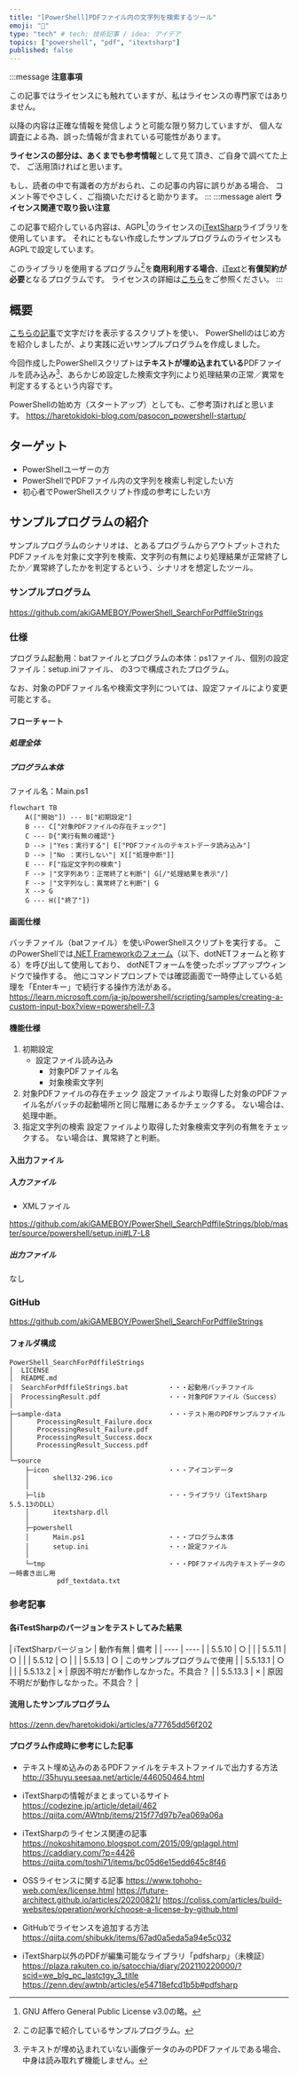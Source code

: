 ```yaml
---
title: "[PowerShell]PDFファイル内の文字列を検索するツール"
emoji: "🦾"
type: "tech" # tech: 技術記事 / idea: アイデア
topics: ["powershell", "pdf", "itextsharp"]
published: false
---
```

:::message
**注意事項**

この記事ではライセンスにも触れていますが、私はライセンスの専門家ではありません。

以降の内容は正確な情報を発信しようと可能な限り努力していますが、
個人な調査による為、誤った情報が含まれている可能性があります。

**ライセンスの部分は、あくまでも参考情報**として見て頂き、ご自身で調べてた上で、
ご活用頂ければと思います。

もし、読者の中で有識者の方がおられ、この記事の内容に誤りがある場合、
コメント等でやさしく、ご指摘いただけると助かります。
:::
:::message alert
**ライセンス関連で取り扱い注意**

この記事で紹介している内容は、AGPL[^1]のライセンスの[iTextSharp](https://github.com/itext/itextsharp)ライブラリを使用しています。
それにともない作成したサンプルプログラムのライセンスもAGPLで設定しています。

このライブラリを使用するプログラム[^2]を**商用利用する場合**、[iText](https://itextpdf.com/)と**有償契約が必要**となるプログラムです。
ライセンスの詳細は[こちら](https://github.com/itext/itextsharp/blob/develop/LICENSE.md)をご参照ください。
:::
[^1]: GNU Affero General Public License v3.0の略。
[^2]: この記事で紹介しているサンプルプログラム。

## 概要
[こちらの記事](https://haretokidoki-blog.com/pasocon_powershell-startup/)で文字だけを表示するスクリプトを使い、
PowerShellのはじめ方を紹介しましたが、より実践に近いサンプルプログラムを作成しました。

今回作成したPowerShellスクリプトは**テキストが埋め込まれている**PDFファイルを読み込み[^3]、あらかじめ設定した検索文字列により処理結果の正常／異常を判定するするという内容です。
[^3]: テキストが埋め込まれていない画像データのみのPDFファイルである場合、中身は読み取れず機能しません。

PowerShellの始め方（スタートアップ）としても、ご参考頂ければと思います。
https://haretokidoki-blog.com/pasocon_powershell-startup/
## ターゲット
- PowerShellユーザーの方
- PowerShellでPDFファイル内の文字列を検索し判定したい方
- 初心者でPowerShellスクリプト作成の参考にしたい方
## サンプルプログラムの紹介
サンプルプログラムのシナリオは、とあるプログラムからアウトプットされたPDFファイルを対象に文字列を検索、文字列の有無により処理結果が正常終了したか／異常終了したかを判定するという、シナリオを想定したツール。
### サンプルプログラム
https://github.com/akiGAMEBOY/PowerShell_SearchForPdffileStrings

### 仕様
プログラム起動用：batファイルとプログラムの本体：ps1ファイル、個別の設定ファイル：setup.iniファイル、
の3つで構成されたプログラム。

なお、対象のPDFファイル名や検索文字列については、設定ファイルにより変更可能とする。
#### フローチャート
##### 処理全体
##### プログラム本体
ファイル名：Main.ps1
```mermaid
flowchart TB
    A(["開始"]) --- B["初期設定"]
    B --- C["対象PDFファイルの存在チェック"]
    C --- D{"実行有無の確認"}
    D --> |"Yes：実行する"| E["PDFファイルのテキストデータ読み込み"]
    D --> |"No ：実行しない"| X[["処理中断"]]
    E --- F["指定文字列の検索"]
    F --> |"文字列あり：正常終了と判断"| G[/"処理結果を表示"/]
    F --> |"文字列なし：異常終了と判断"| G    
    X --> G
    G --- H(["終了"])
```
#### 画面仕様
バッチファイル（batファイル）を使いPowerShellスクリプトを実行する。
このPowerShellでは[.NET Frameworkのフォーム](https://learn.microsoft.com/ja-jp/powershell/scripting/samples/creating-a-custom-input-box?view=powershell-7.3)（以下、dotNETフォームと称する）を呼び出して使用しており、
dotNETフォームを使ったポップアップウィンドウで操作する。
他にコマンドプロンプトでは確認画面で一時停止している処理を「Enterキー」で続行する操作方法がある。
https://learn.microsoft.com/ja-jp/powershell/scripting/samples/creating-a-custom-input-box?view=powershell-7.3
#### 機能仕様
1. 初期設定
    - 設定ファイル読み込み
        - 対象PDFファイル名
        - 対象検索文字列
2. 対象PDFファイルの存在チェック
    設定ファイルより取得した対象のPDFファイル名がバッチの起動場所と同じ階層にあるかチェックする。
    ない場合は、処理中断。
3. 指定文字列の検索
    設定ファイルより取得した対象検索文字列の有無をチェックする。
    ない場合は、異常終了と判断。

#### 入出力ファイル
##### 入力ファイル
- XMLファイル

https://github.com/akiGAMEBOY/PowerShell_SearchPdffileStrings/blob/master/source/powershell/setup.ini#L7-L8
##### 出力ファイル
なし
### GitHub
https://github.com/akiGAMEBOY/PowerShell_SearchForPdffileStrings
#### フォルダ構成
```
PowerShell_SearchForPdffileStrings
│  LICENSE
│  README.md
│  SearchForPdffileStrings.bat          ・・・起動用バッチファイル
│  ProcessingResult.pdf                 ・・・対象PDFファイル（Success）
│
├─sample-data                           ・・・テスト用のPDFサンプルファイル
│      ProcessingResult_Failure.docx
│      ProcessingResult_Failure.pdf
│      ProcessingResult_Success.docx
│      ProcessingResult_Success.pdf
│
└─source
    ├─icon                              ・・・アイコンデータ
    │      shell32-296.ico
    │
    ├─lib                               ・・・ライブラリ（iTextSharp 5.5.13のDLL）
    │      itextsharp.dll
    │
    ├─powershell
    │      Main.ps1                     ・・・プログラム本体
    │      setup.ini                    ・・・設定ファイル
    │
    └─tmp                               ・・・PDFファイル内テキストデータの一時書き出し用
            pdf_textdata.txt
```
### 参考記事
#### 各iTestSharpのバージョンをテストしてみた結果
| iTextSharpバージョン | 動作有無 | 備考 |
| ---- | ---- |
| 5.5.10 | ○ |  |
| 5.5.11 | ○ |  |
| 5.5.12 | ○ |  |
| 5.5.13 | ○ | このサンプルプログラムで使用 |
| 5.5.13.1 | ○ |  |
| 5.5.13.2 | × | 原因不明だが動作しなかった。不具合？ |
| 5.5.13.3 | × | 原因不明だが動作しなかった。不具合？ |

#### 流用したサンプルプログラム
https://zenn.dev/haretokidoki/articles/a77765dd56f202
#### プログラム作成時に参考にした記事
- テキスト埋め込みのあるPDFファイルをテキストファイルで出力する方法
    http://35huyu.seesaa.net/article/446050464.html

- iTextSharpの情報がまとまっているサイト
    https://codezine.jp/article/detail/462
    https://qiita.com/AWtnb/items/215f77d97b7ea069a06a

- iTextSharpのライセンス関連の記事
    https://nokoshitamono.blogspot.com/2015/09/gplagpl.html
    https://caddiary.com/?p=4426
    https://qiita.com/toshi71/items/bc05d6e15edd645c8f46

- OSSライセンスに関する記事
    https://www.tohoho-web.com/ex/license.html
    https://future-architect.github.io/articles/20200821/
    https://coliss.com/articles/build-websites/operation/work/choose-a-license-by-github.html

- GitHubでライセンスを追加する方法
    https://qiita.com/shibukk/items/67ad0a5eda5a94e5c032

- iTextSharp以外のPDFが編集可能なライブラリ「pdfsharp」（未検証）
    https://plaza.rakuten.co.jp/satocchia/diary/202110220000/?scid=we_blg_pc_lastctgy_3_title
    https://zenn.dev/awtnb/articles/e54718efcd1b5b#pdfsharp
